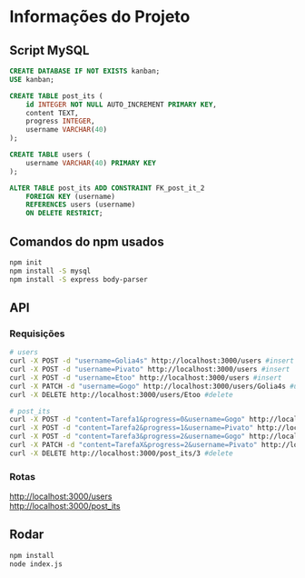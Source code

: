 # Informações do Projeto

## Script MySQL

```sql
CREATE DATABASE IF NOT EXISTS kanban;
USE kanban;

CREATE TABLE post_its (
    id INTEGER NOT NULL AUTO_INCREMENT PRIMARY KEY,
    content TEXT,
    progress INTEGER,
    username VARCHAR(40)
);

CREATE TABLE users (
    username VARCHAR(40) PRIMARY KEY
);

ALTER TABLE post_its ADD CONSTRAINT FK_post_it_2
    FOREIGN KEY (username)
    REFERENCES users (username)
    ON DELETE RESTRICT;
```

## Comandos do npm usados

```bash
npm init
npm install -S mysql
npm install -S express body-parser
```

## API

### Requisições

```bash
# users
curl -X POST -d "username=Golia4s" http://localhost:3000/users #insert
curl -X POST -d "username=Pivato" http://localhost:3000/users #insert
curl -X POST -d "username=Etoo" http://localhost:3000/users #insert
curl -X PATCH -d "username=Gogo" http://localhost:3000/users/Golia4s #update
curl -X DELETE http://localhost:3000/users/Etoo #delete

# post_its
curl -X POST -d "content=Tarefa1&progress=0&username=Gogo" http://localhost:3000/post_its #insert
curl -X POST -d "content=Tarefa2&progress=1&username=Pivato" http://localhost:3000/post_its #insert
curl -X POST -d "content=Tarefa3&progress=2&username=Gogo" http://localhost:3000/post_its #insert
curl -X PATCH -d "content=TarefaX&progress=2&username=Pivato" http://localhost:3000/post_its/1 #update
curl -X DELETE http://localhost:3000/post_its/3 #delete
```

### Rotas

[http://localhost:3000/users](http://localhost:3000/users)  
[http://localhost:3000/post_its](http://localhost:3000/post_its)

## Rodar

```bash
npm install
node index.js
```